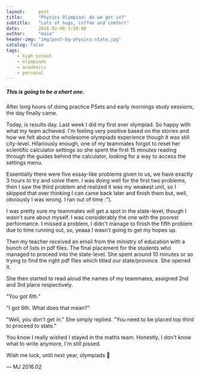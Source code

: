 ```yaml
---
layout:     post
title:      "Physics Olympiad: do we get in?"
subtitle:   "Lots of hugs, coffee and comfort"
date:       2016-02-08 3:50:00
author:     "maie"
header-img: "img/post-bg-physics-state.jpg"
catalog: false
tags:
    - high school
    - olympiads
    - academics
    - personal
---
```

#####  This is going to be a short one. #####

After long hours of doing practice PSets and early mornings study sessions, the day finally came.

Today, is results day. Last week I did my first ever olympiad. So happy with what my team achieved. I'm feeling very positive based on the stories and how we felt about the wholesome olympiads experience though it was still city-level. Hilariously enough, one of my teammates forgot to reset her scientific calculator settings so she spent the first 15 minutes reading through the guides behind the calculator, looking for a way to access the settings menu.

Essentially there were five essay-like problems given to us, we have exactly 3 hours to try and solve them. I was doing well for the first two problems, then I saw the third problem and realized it was my weakest unit, so I skipped that over thinking I can came back later and finish them but, well, obviously I was wrong. I ran out of time :").

I was pretty sure my teammates will get a spot in the state-level, though I wasn't sure about myself. I was considerably the one with the poorest performance. I missed a problem, I didn't manage to finish the fifth problem due to time running out, so, yeaaa I wasn't going to get my hopes up.

Then my teacher received an email from the ministry of education with a bunch of lists in pdf files. The final placement for the students who managed to proceed into the state-level. She spent around 10 minutes or so trying to find the right pdf files which titled our state/province. She opened it.

She then started to read aloud the names of my teammates, assigned 2nd and 3rd place respectively.

"You got 6th."

"I got 6th. What does that mean?"

"Well, you don't get in." She simply replied. "You need to be placed top third to proceed to state."

You know I really wished I stayed in the maths team. Honestly, I don't know what to write anymore, I'm still pissed.

Wish me luck, until next year, olympiads 🤞

— MJ 2016.02
